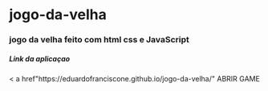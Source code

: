 # jogo-da-velha
 <h3>jogo da velha feito com html css e JavaScript</h3>
 <h5>Link da aplicaçao</h5>
 <p> < a href"https://eduardofranciscone.github.io/jogo-da-velha/"</a> ABRIR GAME</p>
 
 
